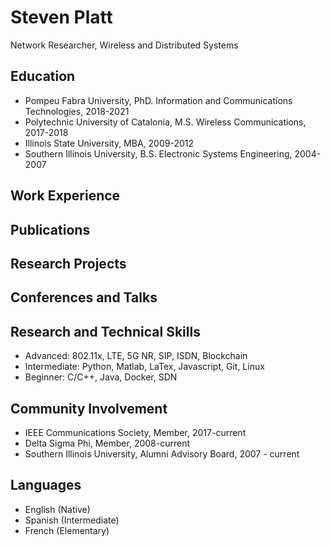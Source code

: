 # Steven Platt
Network Researcher, Wireless and Distributed Systems

## Education
* Pompeu Fabra University, PhD. Information and Communications Technologies, 2018-2021
* Polytechnic University of Catalonia, M.S. Wireless Communications, 2017-2018
* Illinois State University, MBA, 2009-2012
* Southern Illinois University, B.S. Electronic Systems Engineering, 2004-2007

## Work Experience

## Publications

## Research Projects

## Conferences and Talks

## Research and Technical Skills
* Advanced: 802.11x, LTE, 5G NR, SIP, ISDN, Blockchain
* Intermediate: Python, Matlab, LaTex, Javascript, Git, Linux
* Beginner: C/C++, Java, Docker, SDN

## Community Involvement
* IEEE Communications Society, Member, 2017-current
* Delta Sigma Phi, Member, 2008-current
* Southern Illinois University, Alumni Advisory Board, 2007 - current

## Languages
* English (Native)
* Spanish (Intermediate)
* French (Elementary)
